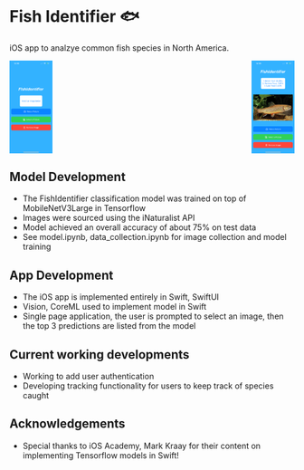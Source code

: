 # Fish Identifier 🐟
iOS app to analzye common fish species in North America.

<div style="display: flex; justify-content: space-between;">
  <img src="FishIdentifier/Resources/screenshot_0.PNG" alt="homepage" style="width:15%; height:auto; margin-right: 10px;">
  <img src="FishIdentifier/Resources/screenshot_1.PNG" alt="homepage" style="width:15%; height:auto;">
</div>


## Model Development
- The FishIdentifier classification model was trained on top of MobileNetV3Large in Tensorflow
- Images were sourced using the iNaturalist API
- Model achieved an overall accuracy of about 75% on test data
- See model.ipynb, data_collection.ipynb for image collection and model training

## App Development
- The iOS app is implemented entirely in Swift, SwiftUI
- Vision, CoreML used to implement model in Swift
- Single page application, the user is prompted to select an image, then the top 3 predictions are listed from the model

## Current working developments
- Working to add user authentication
- Developing tracking functionality for users to keep track of species caught

## Acknowledgements
- Special thanks to iOS Academy, Mark Kraay for their content on implementing Tensorflow models in Swift!
